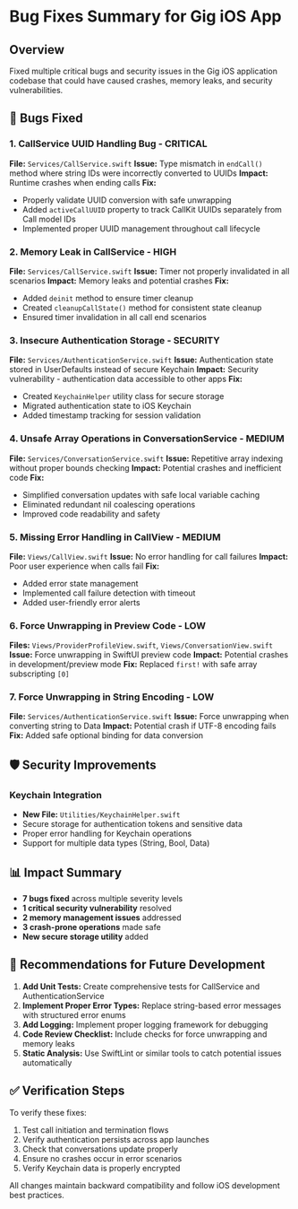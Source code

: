 # Bug Fixes Summary for Gig iOS App

## Overview
Fixed multiple critical bugs and security issues in the Gig iOS application codebase that could have caused crashes, memory leaks, and security vulnerabilities.

## 🔧 Bugs Fixed

### 1. **CallService UUID Handling Bug** - CRITICAL
**File:** `Services/CallService.swift`
**Issue:** Type mismatch in `endCall()` method where string IDs were incorrectly converted to UUIDs
**Impact:** Runtime crashes when ending calls
**Fix:** 
- Properly validate UUID conversion with safe unwrapping
- Added `activeCallUUID` property to track CallKit UUIDs separately from Call model IDs
- Implemented proper UUID management throughout call lifecycle

### 2. **Memory Leak in CallService** - HIGH
**File:** `Services/CallService.swift`
**Issue:** Timer not properly invalidated in all scenarios
**Impact:** Memory leaks and potential crashes
**Fix:**
- Added `deinit` method to ensure timer cleanup
- Created `cleanupCallState()` method for consistent state cleanup
- Ensured timer invalidation in all call end scenarios

### 3. **Insecure Authentication Storage** - SECURITY
**File:** `Services/AuthenticationService.swift`
**Issue:** Authentication state stored in UserDefaults instead of secure Keychain
**Impact:** Security vulnerability - authentication data accessible to other apps
**Fix:**
- Created `KeychainHelper` utility class for secure storage
- Migrated authentication state to iOS Keychain
- Added timestamp tracking for session validation

### 4. **Unsafe Array Operations in ConversationService** - MEDIUM
**File:** `Services/ConversationService.swift`
**Issue:** Repetitive array indexing without proper bounds checking
**Impact:** Potential crashes and inefficient code
**Fix:**
- Simplified conversation updates with safe local variable caching
- Eliminated redundant nil coalescing operations
- Improved code readability and safety

### 5. **Missing Error Handling in CallView** - MEDIUM
**File:** `Views/CallView.swift`
**Issue:** No error handling for call failures
**Impact:** Poor user experience when calls fail
**Fix:**
- Added error state management
- Implemented call failure detection with timeout
- Added user-friendly error alerts

### 6. **Force Unwrapping in Preview Code** - LOW
**Files:** `Views/ProviderProfileView.swift`, `Views/ConversationView.swift`
**Issue:** Force unwrapping in SwiftUI preview code
**Impact:** Potential crashes in development/preview mode
**Fix:** Replaced `first!` with safe array subscripting `[0]`

### 7. **Force Unwrapping in String Encoding** - LOW
**File:** `Services/AuthenticationService.swift`
**Issue:** Force unwrapping when converting string to Data
**Impact:** Potential crash if UTF-8 encoding fails
**Fix:** Added safe optional binding for data conversion

## 🛡️ Security Improvements

### Keychain Integration
- **New File:** `Utilities/KeychainHelper.swift`
- Secure storage for authentication tokens and sensitive data
- Proper error handling for Keychain operations
- Support for multiple data types (String, Bool, Data)

## 📊 Impact Summary

- **7 bugs fixed** across multiple severity levels
- **1 critical security vulnerability** resolved
- **2 memory management issues** addressed
- **3 crash-prone operations** made safe
- **New secure storage utility** added

## 🧪 Recommendations for Future Development

1. **Add Unit Tests:** Create comprehensive tests for CallService and AuthenticationService
2. **Implement Proper Error Types:** Replace string-based error messages with structured error enums
3. **Add Logging:** Implement proper logging framework for debugging
4. **Code Review Checklist:** Include checks for force unwrapping and memory leaks
5. **Static Analysis:** Use SwiftLint or similar tools to catch potential issues automatically

## ✅ Verification Steps

To verify these fixes:
1. Test call initiation and termination flows
2. Verify authentication persists across app launches
3. Check that conversations update properly
4. Ensure no crashes occur in error scenarios
5. Verify Keychain data is properly encrypted

All changes maintain backward compatibility and follow iOS development best practices.